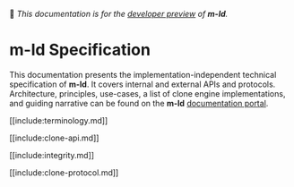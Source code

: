 🚧 *This documentation is for the [developer preview](http://m-ld.org/#developer-preview) of **m-ld**.*

# **m-ld** Specification
This documentation presents the implementation-independent technical
specification of **m-ld**. It covers internal and external APIs and protocols.
Architecture, principles, use-cases, a list of clone engine implementations, and
guiding narrative can be found on the **m-ld**
[documentation&nbsp;portal](http://m-ld.org/doc).

[[include:terminology.md]]

[[include:clone-api.md]]

[[include:integrity.md]]

[[include:clone-protocol.md]]
